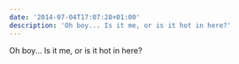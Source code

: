 ```yaml
---
date: '2014-07-04T17:07:28+01:00'
description: 'Oh boy... Is it me, or is it hot in here?'
---
```

Oh boy... Is it me, or is it hot in here?

